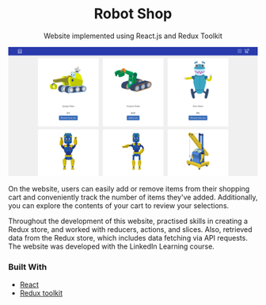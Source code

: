 <h1 align="center">Robot Shop</h1>

<p align="center">
Website implemented using React.js and Redux Toolkit
<br />
</p>

<p align="center">
  <img src="public/demo.png" alt="demo" />
</p>


On the website, users can easily add or remove items from their shopping cart and conveniently track the number of items they've added. Additionally, you can explore the contents of your cart to review your selections.

Throughout the development of this website, practised skills in creating a Redux store, and worked with reducers, actions, and slices. Also, retrieved data from the Redux store, which includes data fetching via API requests. The website was developed with the LinkedIn Learning course.

### Built With
* [React](https://react.dev/)
* [Redux toolkit](https://redux-toolkit.js.org/)

